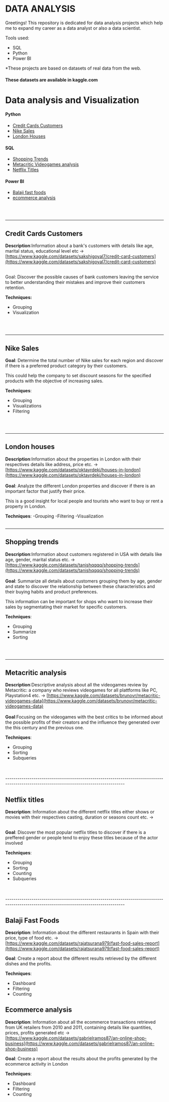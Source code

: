 # DATA ANALYSIS
Greetings!
This repository is dedicated for data analysis projects which help me to expand my career as a data analyst or also a data scientist.

Tools used: 
- SQL
- Python
- Power BI



*These projects are based on datasets of real data from the web.

#### These datasets are available in kaggle.com 



 # Data analysis and Visualization


 #### Python 
- [Credit Cards Customers](Python/data_analysis_visualizations/bankchurns.ipynb)
- [Nike Sales](Python/data_analysis_visualizations/nike_sales_2024.ipynb)
- [London Houses](Python/london_houses.ipynb)

#### SQL 
- [Shopping Trends](SQL/netflix_titles.sql)
- [Metacritic Videogames analysis](SQL/videogames_analysis.sql)
- [Netflix Titles]((SQL/netflix_titles.sql))



#### Power BI 
- [Balaji fast foods](power_bi/Bajali_fast_foods.pbix)
- [ecommerce analysis](power_bi/ecommerce_transactions.pbix)

 
<br>
<br>


-----------------------------------------------------------

## **Credit Cards Customers**

**Description**:Information about a bank's customers with details like age, marital status, educational level etc -> [https://www.kaggle.com/datasets/sakshigoyal7/credit-card-customers](https://www.kaggle.com/datasets/sakshigoyal7/credit-card-customers)
<br>
<br>


Goal: Discover the possible causes of bank customers leaving the service to better understanding their mistakes and improve their customers retention.


**Techniques:**
- Grouping
- Visualization

<br>
<br>



--------------------------------------------------------


  ## **Nike Sales**


  **Goal**: Determine the total number of Nike sales for each region and discover if there is a preferred product category by their customers.
  
  This could help the company to set discount seasons for the specified products with the objective of increasing sales.

  **Techniques**:
  - Grouping
  - Visualizations
  - Filtering

  <br>
  <br>


--------------------------------------------------------------------------------------------------------------------------------------------


## **London houses**
**Description**:Information about the properties in London with their respectives details like address, price etc. -> [https://www.kaggle.com/datasets/oktayrdeki/houses-in-london](https://www.kaggle.com/datasets/oktayrdeki/houses-in-london)
<br>
<br>
**Goal**: Analyze the different London properties and discover if there is an important factor that justify their price.

This is a good insight for local people and tourists who want to buy or rent a property in London.

**Techniques**:
-Grouping
-Filtering
-Visualization
<br>
<br>

-----------------------------------------------------------------------------------------------------------------------------------------

## **Shopping trends**
**Description**:Information about customers registered in USA with details like age, gender, marital status etc. -> [https://www.kaggle.com/datasets/tanishqqqq/shopping-trends](https://www.kaggle.com/datasets/tanishqqqq/shopping-trends)
<br>
<br>
**Goal**: Summarize all details about customers grouping them by age, gender and state to discover the relationship between these characteristics and their buying habits and product preferences.

This information can be important for shops who want to increase their sales by segmentating their market for specific customers.


**Techniques**:
- Grouping
- Summarize
- Sorting

<br>
<br>



------------------------------------------------------------------------------------------------------------------------------------------


## **Metacritic analysis**
**Description**:Descriptive analysis about all the videogames review by Metacritic: a company who reviews videogames for all plattforms like PC, Playstation4 etc. -> [https://www.kaggle.com/datasets/brunovr/metacritic-videogames-data](https://www.kaggle.com/datasets/brunovr/metacritic-videogames-data)
<br>
<br>
**Goal**:Focusing on the videogames with the best critics to be informed about the possible profits of their creators and the influence they generated over the this century and the previous one.

**Techniques**:
- Grouping
- Sorting
- Subqueries


<br>
<br>
-----------------------------------------------------------------------------------------------------------------------------------------

## **Netflix titles**
**Description**: Information about the different netflix titles either shows or movies with their respectives casting, duration or seasons count etc. -> 
<br>
<br>

**Goal**: Discover the most popular netflix titles to discover if there is a preffered gender or people tend to enjoy these titles because of the actor involved

**Techniques**:
- Grouping
- Sorting
- Counting
- Subqueries

<br>
<br>
-----------------------------------------------------------------------------------------------------------------------------------------


## **Balaji Fast Foods**

**Description**: Information about the different restaurants in Spain with their price, type of food etc. -> [https://www.kaggle.com/datasets/rajatsurana979/fast-food-sales-report](https://www.kaggle.com/datasets/rajatsurana979/fast-food-sales-report)

**Goal**: Create a report about the different results retrieved by the different dishes and the profits.

**Techniques**:
- Dashboard
- Filtering
- Counting


## **Ecommerce analysis**

**Description**: Information about all the ecommerce transactions retrieved from UK retailers from 2010 and 2011, containing details like quantities, prices, profits generated etc -> [https://www.kaggle.com/datasets/gabrielramos87/an-online-shop-business](https://www.kaggle.com/datasets/gabrielramos87/an-online-shop-business)


**Goal**: Create a report about the results about the profits generated by the ecommerce activity in London 


**Techniques**:

- Dashboard
- Filtering
- Counting






 
      
      
 
 

















 
  

 





 


